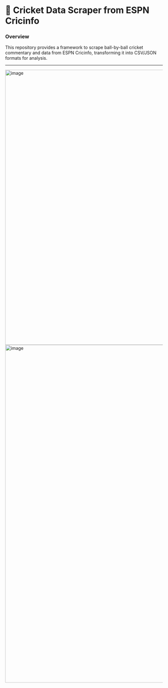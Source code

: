 # 🏏 **Cricket Data Scraper from ESPN Cricinfo**  

### **Overview**  
This repository provides a framework to scrape ball-by-ball cricket commentary and data from ESPN Cricinfo, transforming it into CSV/JSON formats for analysis.

---

<img width="877" alt="image" src="https://github.com/user-attachments/assets/309f6ecd-3c2c-4cd0-a0ae-b8b073a57041">


<img width="1077" alt="image" src="https://github.com/user-attachments/assets/1d3e0a82-e421-4b2a-b2a2-68d7b7416607">
